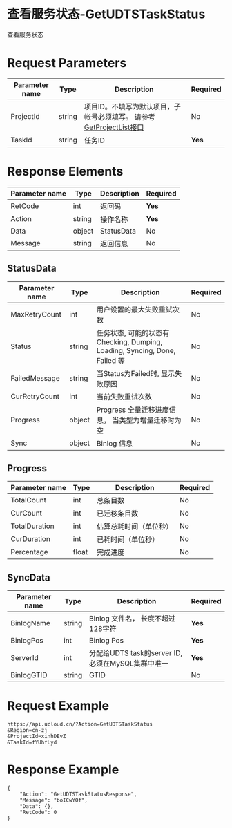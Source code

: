 # 查看服务状态-GetUDTSTaskStatus

查看服务状态

# Request Parameters
|Parameter name|Type|Description|Required|
|---|---|---|---|
|ProjectId|string|项目ID。不填写为默认项目，子帐号必须填写。 请参考[GetProjectList接口](api/summary/get_project_list)|No|
|TaskId|string|任务ID|**Yes**|

# Response Elements
|Parameter name|Type|Description|Required|
|---|---|---|---|
|RetCode|int|返回码|**Yes**|
|Action|string|操作名称|**Yes**|
|Data|object|StatusData|No|
|Message|string|返回信息|No|

## StatusData
|Parameter name|Type|Description|Required|
|---|---|---|---|
|MaxRetryCount|int|用户设置的最大失败重试次数|No|
|Status|string|任务状态, 可能的状态有Checking, Dumping, Loading, Syncing, Done, Failed 等|No|
|FailedMessage|string|当Status为Failed时, 显示失败原因|No|
|CurRetryCount|int|当前失败重试次数|No|
|Progress|object|Progress 全量迁移进度信息， 当类型为增量迁移时为空|No|
|Sync|object|Binlog 信息|No|

## Progress
|Parameter name|Type|Description|Required|
|---|---|---|---|
|TotalCount|int|总条目数|No|
|CurCount|int|已迁移条目数|No|
|TotalDuration|int|估算总耗时间（单位秒）|No|
|CurDuration|int|已耗时间（单位秒）|No|
|Percentage|float|完成进度|No|

## SyncData
|Parameter name|Type|Description|Required|
|---|---|---|---|
|BinlogName|string|Binlog 文件名， 长度不超过128字符|**Yes**|
|BinlogPos|int|Binlog Pos|**Yes**|
|ServerId|int|分配给UDTS task的server ID, 必须在MySQL集群中唯一|**Yes**|
|BinlogGTID|string|GTID|No|

# Request Example
```
https://api.ucloud.cn/?Action=GetUDTSTaskStatus
&Region=cn-zj
&ProjectId=xinhDEvZ
&TaskId=fYUhfLyd
```

# Response Example
```
{
    "Action": "GetUDTSTaskStatusResponse", 
    "Message": "boICwYOf", 
    "Data": {}, 
    "RetCode": 0
}
```

